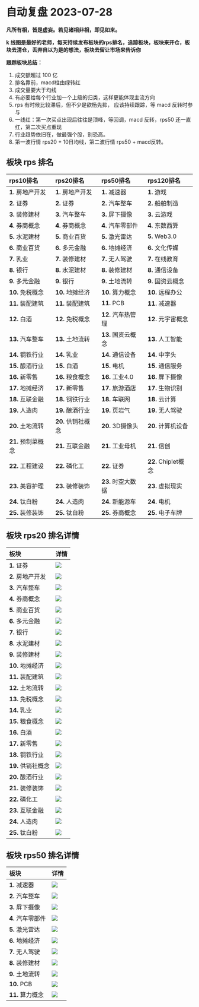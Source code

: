 # 自动复盘 2023-07-28

**凡所有相，皆是虚妄。若见诸相非相，即见如来。**

**k 线图是最好的老师，每天持续发布板块的rps排名，追踪板块，板块来开仓，板块去清仓，丢弃自以为是的想法，板块去留让市场来告诉你**
        
**跟踪板块总结：**
1. 成交额超过 100 亿
2. 排名靠前，macd柱由绿转红
3. 成交量要大于均线
4. 有必要给每个行业加一个上级的归类，这样更能体现主流方向
5. rps 有时候比较滞后，但不少是欲杨先抑， 应该持续跟踪，等 macd 反转时参与
6. 一线红：第一次买点出现后往往是顶峰，等回调，macd 反转，rps50 还一直红，第二次买点重现
7. 行业趋势依旧在，做最强个股，别恐高。
8. 第一波行情 rps20 + 10日均线，第二波行情 rps50 + macd反转。
        
## 板块 rps 排名
| rps10排名          | rps20排名          | rps50排名          | rps120排名          |
|:-------------------|:-------------------|:-------------------|:--------------------|
| **1.** 房地产开发  | **1.** 房地产开发  | **1.** 减速器      | **1.** 游戏         |
| **2.** 证券        | **2.** 证券        | **2.** 汽车整车    | **2.** 船舶制造     |
| **3.** 装修建材    | **3.** 汽车整车    | **3.** 屏下摄像    | **3.** 云游戏       |
| **4.** 券商概念    | **4.** 券商概念    | **4.** 汽车零部件  | **4.** 东数西算     |
| **5.** 水泥建材    | **5.** 商业百货    | **5.** 激光雷达    | **5.** Web3.0       |
| **6.** 商业百货    | **6.** 多元金融    | **6.** 地摊经济    | **6.** 文化传媒     |
| **7.** 乳业        | **7.** 装修建材    | **7.** 无人驾驶    | **7.** 在线教育     |
| **8.** 银行        | **8.** 水泥建材    | **8.** 装修建材    | **8.** 通信设备     |
| **9.** 多元金融    | **9.** 银行        | **9.** 土地流转    | **9.** 国资云概念   |
| **10.** 免税概念   | **10.** 地摊经济   | **10.** 算力概念   | **10.** 远程办公    |
| **11.** 装配建筑   | **11.** 装配建筑   | **11.** PCB        | **11.** 减速器      |
| **12.** 白酒       | **12.** 免税概念   | **12.** 汽车热管理 | **12.** 元宇宙概念  |
| **13.** 汽车整车   | **13.** 土地流转   | **13.** 国资云概念 | **13.** 人工智能    |
| **14.** 钢铁行业   | **14.** 乳业       | **14.** 通信设备   | **14.** 中字头      |
| **15.** 酿酒行业   | **15.** 白酒       | **15.** 电机       | **15.** 通信服务    |
| **16.** 新零售     | **16.** 粮食概念   | **16.** 工业4.0    | **16.** 屏下摄像    |
| **17.** 地摊经济   | **17.** 新零售     | **17.** 旅游酒店   | **17.** 生物识别    |
| **18.** 互联金融   | **18.** 钢铁行业   | **18.** 车联网     | **18.** 云计算      |
| **19.** 人造肉     | **19.** 酿酒行业   | **19.** 页岩气     | **19.** 无人驾驶    |
| **20.** 土地流转   | **20.** 供销社概念 | **20.** 3D摄像头   | **20.** 计算机设备  |
| **21.** 预制菜概念 | **21.** 互联金融   | **21.** 工业母机   | **21.** 信创        |
| **22.** 工程建设   | **22.** 磷化工     | **22.** 证券       | **22.** Chiplet概念 |
| **23.** 美容护理   | **23.** 装修装饰   | **23.** 时空大数据 | **23.** 虚拟现实    |
| **24.** 钛白粉     | **24.** 人造肉     | **24.** 新能源车   | **24.** 电机        |
| **25.** 装修装饰   | **25.** 钛白粉     | **25.** 券商概念   | **25.** 电子车牌    |
## 板块 rps20 排名详情
| 板块               | 详情                                                                                                |
|:-------------------|:----------------------------------------------------------------------------------------------------|
| **1.** 证券        | ![](https://sykent-blog-image.oss-cn-beijing.aliyuncs.com/quant/image/2023/7/1690531534199-tmp.jpg) |
| **2.** 房地产开发  | ![](https://sykent-blog-image.oss-cn-beijing.aliyuncs.com/quant/image/2023/7/1690531535829-tmp.jpg) |
| **3.** 汽车整车    | ![](https://sykent-blog-image.oss-cn-beijing.aliyuncs.com/quant/image/2023/7/1690531536832-tmp.jpg) |
| **4.** 券商概念    | ![](https://sykent-blog-image.oss-cn-beijing.aliyuncs.com/quant/image/2023/7/1690531537831-tmp.jpg) |
| **5.** 商业百货    | ![](https://sykent-blog-image.oss-cn-beijing.aliyuncs.com/quant/image/2023/7/1690531538799-tmp.jpg) |
| **6.** 多元金融    | ![](https://sykent-blog-image.oss-cn-beijing.aliyuncs.com/quant/image/2023/7/1690531539753-tmp.jpg) |
| **7.** 银行        | ![](https://sykent-blog-image.oss-cn-beijing.aliyuncs.com/quant/image/2023/7/1690531540726-tmp.jpg) |
| **8.** 水泥建材    | ![](https://sykent-blog-image.oss-cn-beijing.aliyuncs.com/quant/image/2023/7/1690531541747-tmp.jpg) |
| **9.** 装修建材    | ![](https://sykent-blog-image.oss-cn-beijing.aliyuncs.com/quant/image/2023/7/1690531542730-tmp.jpg) |
| **10.** 地摊经济   | ![](https://sykent-blog-image.oss-cn-beijing.aliyuncs.com/quant/image/2023/7/1690531543684-tmp.jpg) |
| **11.** 装配建筑   | ![](https://sykent-blog-image.oss-cn-beijing.aliyuncs.com/quant/image/2023/7/1690531544733-tmp.jpg) |
| **12.** 土地流转   | ![](https://sykent-blog-image.oss-cn-beijing.aliyuncs.com/quant/image/2023/7/1690531545813-tmp.jpg) |
| **13.** 免税概念   | ![](https://sykent-blog-image.oss-cn-beijing.aliyuncs.com/quant/image/2023/7/1690531546797-tmp.jpg) |
| **14.** 乳业       | ![](https://sykent-blog-image.oss-cn-beijing.aliyuncs.com/quant/image/2023/7/1690531547814-tmp.jpg) |
| **15.** 粮食概念   | ![](https://sykent-blog-image.oss-cn-beijing.aliyuncs.com/quant/image/2023/7/1690531548845-tmp.jpg) |
| **16.** 白酒       | ![](https://sykent-blog-image.oss-cn-beijing.aliyuncs.com/quant/image/2023/7/1690531549782-tmp.jpg) |
| **17.** 新零售     | ![](https://sykent-blog-image.oss-cn-beijing.aliyuncs.com/quant/image/2023/7/1690531550751-tmp.jpg) |
| **18.** 钢铁行业   | ![](https://sykent-blog-image.oss-cn-beijing.aliyuncs.com/quant/image/2023/7/1690531551715-tmp.jpg) |
| **19.** 供销社概念 | ![](https://sykent-blog-image.oss-cn-beijing.aliyuncs.com/quant/image/2023/7/1690531552565-tmp.jpg) |
| **20.** 酿酒行业   | ![](https://sykent-blog-image.oss-cn-beijing.aliyuncs.com/quant/image/2023/7/1690531553529-tmp.jpg) |
| **21.** 装修装饰   | ![](https://sykent-blog-image.oss-cn-beijing.aliyuncs.com/quant/image/2023/7/1690531554497-tmp.jpg) |
| **22.** 磷化工     | ![](https://sykent-blog-image.oss-cn-beijing.aliyuncs.com/quant/image/2023/7/1690531555453-tmp.jpg) |
| **23.** 互联金融   | ![](https://sykent-blog-image.oss-cn-beijing.aliyuncs.com/quant/image/2023/7/1690531556331-tmp.jpg) |
| **24.** 人造肉     | ![](https://sykent-blog-image.oss-cn-beijing.aliyuncs.com/quant/image/2023/7/1690531557265-tmp.jpg) |
| **25.** 钛白粉     | ![](https://sykent-blog-image.oss-cn-beijing.aliyuncs.com/quant/image/2023/7/1690531558279-tmp.jpg) |
## 板块 rps50 排名详情
| 板块              | 详情                                                                                                |
|:------------------|:----------------------------------------------------------------------------------------------------|
| **1.** 减速器     | ![](https://sykent-blog-image.oss-cn-beijing.aliyuncs.com/quant/image/2023/7/1690531559247-tmp.jpg) |
| **2.** 汽车整车   | ![](https://sykent-blog-image.oss-cn-beijing.aliyuncs.com/quant/image/2023/7/1690531560146-tmp.jpg) |
| **3.** 屏下摄像   | ![](https://sykent-blog-image.oss-cn-beijing.aliyuncs.com/quant/image/2023/7/1690531561094-tmp.jpg) |
| **4.** 汽车零部件 | ![](https://sykent-blog-image.oss-cn-beijing.aliyuncs.com/quant/image/2023/7/1690531562046-tmp.jpg) |
| **5.** 激光雷达   | ![](https://sykent-blog-image.oss-cn-beijing.aliyuncs.com/quant/image/2023/7/1690531563030-tmp.jpg) |
| **6.** 地摊经济   | ![](https://sykent-blog-image.oss-cn-beijing.aliyuncs.com/quant/image/2023/7/1690531563977-tmp.jpg) |
| **7.** 无人驾驶   | ![](https://sykent-blog-image.oss-cn-beijing.aliyuncs.com/quant/image/2023/7/1690531564879-tmp.jpg) |
| **8.** 装修建材   | ![](https://sykent-blog-image.oss-cn-beijing.aliyuncs.com/quant/image/2023/7/1690531565766-tmp.jpg) |
| **9.** 土地流转   | ![](https://sykent-blog-image.oss-cn-beijing.aliyuncs.com/quant/image/2023/7/1690531566662-tmp.jpg) |
| **10.** PCB       | ![](https://sykent-blog-image.oss-cn-beijing.aliyuncs.com/quant/image/2023/7/1690531567597-tmp.jpg) |
| **11.** 算力概念  | ![](https://sykent-blog-image.oss-cn-beijing.aliyuncs.com/quant/image/2023/7/1690531568233-tmp.jpg) |